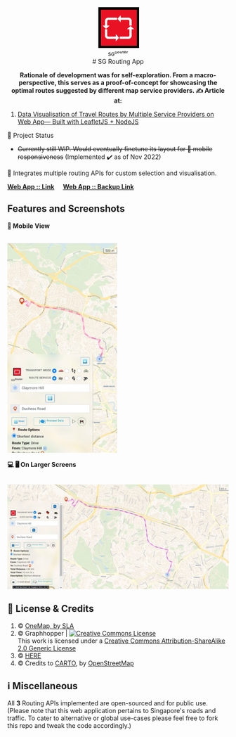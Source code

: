 <div align="center">
  <img src='https://github.com/incubated-geek-cc/sg-routing-app/raw/main/public/img/logo.png' width='96' height='96' alt='logo' />
  <div>sɢᴿᵒᵘᵗᵉʳ</div>
  # SG Routing App

**Rationale of development was for self-exploration. From a macro-perspective, this serves as a proof-of-concept for showcasing the optimal routes suggested by different map service providers. ✍ Article at:**
<div align="left">
	<ol>
		<li><a href='https://towardsdatascience.com/data-visualisation-of-travel-routes-by-multiple-service-providers-on-web-app-built-with-leafletjs-dee2117647e9' target='_blank'>Data Visualisation of Travel Routes by Multiple Service Providers on Web App— Built with LeafletJS + NodeJS</a></li>
	</ol>
</div>
</div>

📌 Project Status
* <del>Currently still WIP. Would eventually finetune its layout for 📱 mobile responsiveness</del> (Implemented ✔️ as of Nov 2022)

🧰  Integrates multiple routing APIs for custom selection and visualisation.

[**Web App :: Link**](https://sg-routing-app.glitch.me/) &nbsp;&nbsp;&nbsp; [**Web App :: Backup Link**](https://sg-routing-app.onrender.com/) 

## Features and Screenshots

<p><strong>📱 Mobile View</strong></p>
<br/><img src="https://github.com/incubated-geek-cc/sg-routing-app/raw/main/public/img/mobile_ui.jpg" width="250px" />

<p><strong>💻 🖥️ On Larger Screens</strong></p>
<br/><img src="https://github.com/incubated-geek-cc/sg-routing-app/raw/main/public/img/non_mobile_ui.jpg" width="800px" />

## 📜 License & Credits

<ol>
	<li>© <a href="https://www.onemap.sg/legal/termsofuse.html" target="_blank">OneMap, by <a href="http://SLA.gov.sg" target="_blank"><abbr title="Singapore Land Authority">SLA</abbr></a></a>
	<li>© Graphhopper | <a rel="license" href="http://creativecommons.org/licenses/by-sa/2.0/"><img alt="Creative Commons License" style="border-width:0" src="https://i.creativecommons.org/l/by-sa/2.0/88x31.png" /></a><br />This work is licensed under a <a rel="license" href="http://creativecommons.org/licenses/by-sa/2.0/">Creative Commons Attribution-ShareAlike 2.0 Generic License</a></li>
	<li>© <a href="https://legal.here.com/en-gb/terms/acceptable-use-policy" target="_blank">HERE</a></li>
	<li>© Credits to <a href="https://carto.com/attributions" target="_blank"> CARTO</a>, by <a href="http://www.openstreetmap.org/copyright" target="_blank">OpenStreetMap</a></li>
</ol>

## ℹ Miscellaneous

All <strong>3</strong> Routing APIs implemented are open-sourced and for public use. (Please note that this web application pertains to Singapore's roads and traffic. To cater to alternative or global use-cases please feel free to fork this repo and tweak the code accordingly.)